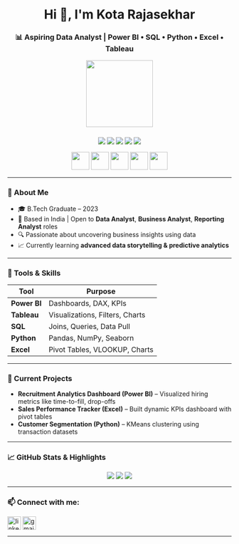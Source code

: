 <h1 align="center">Hi 👋, I'm Kota Rajasekhar</h1>
<h3 align="center">📊 Aspiring Data Analyst | Power BI • SQL • Python • Excel • Tableau</h3>

<div align="center">
  <img height="150" src="https://media.giphy.com/media/M9gbBd9nbDrOTu1Mqx/giphy.gif"  />
</div>

###

<p align="center">
  <img src="https://img.shields.io/badge/Power%20BI-Data%20Visualization-F2C811?style=for-the-badge&logo=powerbi&logoColor=black"/>
  <img src="https://img.shields.io/badge/Tableau-Data%20Insights-E97627?style=for-the-badge&logo=tableau&logoColor=white"/>
  <img src="https://img.shields.io/badge/Python-Data%20Analysis-3776AB?style=for-the-badge&logo=python&logoColor=white"/>
  <img src="https://img.shields.io/badge/SQL-Data%20Querying-336791?style=for-the-badge&logo=mysql&logoColor=white"/>
  <img src="https://img.shields.io/badge/Excel-Reporting-217346?style=for-the-badge&logo=microsoft-excel&logoColor=white"/>
</p>

<p align="center">
  <img src="https://cdn.jsdelivr.net/gh/devicons/devicon/icons/python/python-original.svg" width="40" height="40"/>
  <img src="https://cdn.jsdelivr.net/gh/devicons/devicon/icons/mysql/mysql-original.svg" width="40" height="40"/>
  <img src="https://cdn.jsdelivr.net/gh/devicons/devicon/icons/canva/canva-original.svg" width="40" height="40"/>
  <img src="https://cdn.jsdelivr.net/gh/devicons/devicon/icons/github/github-original.svg" width="40" height="40"/>
  <img src="https://cdn.jsdelivr.net/gh/devicons/devicon/icons/google/google-original.svg" width="40" height="40"/>
</p>

---

### 💼 About Me
- 🎓 B.Tech Graduate – 2023  
- 📌 Based in India | Open to **Data Analyst**, **Business Analyst**, **Reporting Analyst** roles  
- 🔍 Passionate about uncovering business insights using data  
- 📈 Currently learning **advanced data storytelling & predictive analytics**

---

### 🧰 Tools & Skills


| Tool      | Purpose                  |
|-----------|---------------------------|
| **Power BI** | Dashboards, DAX, KPIs        |
| **Tableau**  | Visualizations, Filters, Charts |
| **SQL**      | Joins, Queries, Data Pull     |
| **Python**   | Pandas, NumPy, Seaborn        |
| **Excel**    | Pivot Tables, VLOOKUP, Charts |

---

### 📌 Current Projects
- **Recruitment Analytics Dashboard (Power BI)** – Visualized hiring metrics like time-to-fill, drop-offs  
- **Sales Performance Tracker (Excel)** – Built dynamic KPIs dashboard with pivot tables  
- **Customer Segmentation (Python)** – KMeans clustering using transaction datasets  

---

### 📈 GitHub Stats & Highlights

<p align="center">
  <img src="https://github-readme-stats.vercel.app/api?username=kotarajasekhar&show_icons=true&theme=midnight-purple&hide_border=true" />
  <img src="https://github-readme-streak-stats.herokuapp.com/?user=kotarajasekhar&theme=midnight-purple&hide_border=true" />
  <img src="https://github-readme-stats.vercel.app/api/top-langs/?username=kotarajasekhar&layout=compact&theme=midnight-purple&hide_border=true" />
</p>

---

### 📫 Connect with me:
<p align="left">
<a href="https://www.linkedin.com/in/raj-shekhar-209a02257/" target="blank"><img align="center" src="https://cdn.jsdelivr.net/gh/devicons/devicon/icons/linkedin/linkedin-original.svg" alt="linkedin" height="30" width="30" /></a>
<a href="mailto:kotarajasekhar57@gmail.com"><img align="center" src="https://cdn.jsdelivr.net/gh/devicons/devicon/icons/google/google-original.svg" alt="gmail" height="30" width="30" /></a>
</p>

---


